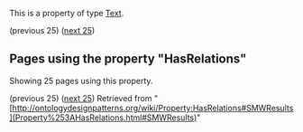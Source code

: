 This is a property of type [Text](../Type/Text "Type:Text").




  

(previous 25) ([next 25](http://ontologydesignpatterns.org/wiki/index.php?title=Property:HasRelations&from=RinkeHoekstra+about+PeriodicInterval#SMWResults "Property:HasRelations"))
## Pages using the property "HasRelations"


Showing 25 pages using this property.


(previous 25) ([next 25](http://ontologydesignpatterns.org/wiki/index.php?title=Property:HasRelations&from=RinkeHoekstra+about+PeriodicInterval#SMWResults "Property:HasRelations"))
Retrieved from "[http://ontologydesignpatterns.org/wiki/Property:HasRelations#SMWResults](Property%253AHasRelations.html#SMWResults)"